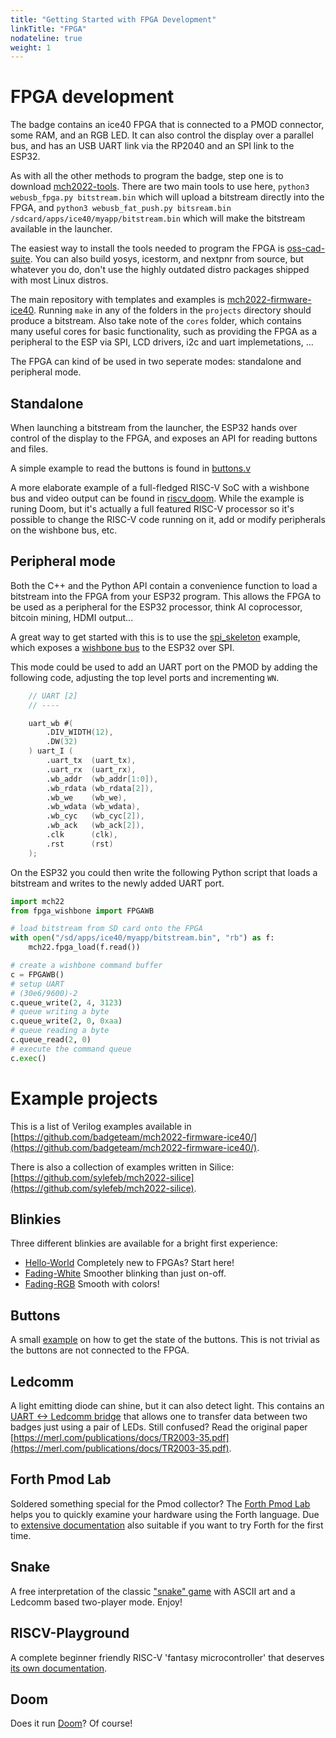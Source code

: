```yaml
---
title: "Getting Started with FPGA Development"
linkTitle: "FPGA"
nodateline: true
weight: 1
---
```


# FPGA development

The badge contains an ice40 FPGA that is connected to a PMOD connector, some
RAM, and an RGB LED.  It can also control the display over a parallel bus, and
has an USB UART link via the RP2040 and an SPI link to the ESP32.

As with all the other methods to program the badge, step one is to download
[mch2022-tools](https://github.com/badgeteam/mch2022-tools/archive/refs/heads/master.zip).
There are two main tools to use here, `python3 webusb_fpga.py bitstream.bin`
which will upload a bitstream directly into the FPGA, and `python3
webusb_fat_push.py bitsream.bin /sdcard/apps/ice40/myapp/bitstream.bin` which
will make the bitstream available in the launcher.

The easiest way to install the tools needed to program the FPGA is
[oss-cad-suite](https://github.com/YosysHQ/oss-cad-suite-build/releases). You
can also build yosys, icestorm, and nextpnr from source, but whatever you do,
don't use the highly outdated distro packages shipped with most Linux distros.

The main repository with templates and examples is
[mch2022-firmware-ice40](https://github.com/badgeteam/mch2022-firmware-ice40).
Running `make` in any of the folders in the `projects` directory should produce
a bitstream. Also take note of the `cores` folder, which contains many useful
cores for basic functionality, such as providing the FPGA as a peripheral to
the ESP via SPI, LCD drivers, i2c and uart implemetations, ...

The FPGA can kind of be used in two seperate modes: standalone and peripheral mode.

## Standalone

When launching a bitstream from the launcher, the ESP32 hands over control of
the display to the FPGA, and exposes an API for reading buttons and files.

A simple example to read the buttons is found in
[buttons.v](https://github.com/badgeteam/mch2022-firmware-ice40/blob/master/projects/Buttons/rtl/buttons.v)

A more elaborate example of a full-fledged RISC-V SoC with a wishbone bus and
video output can be found in
[riscv_doom](https://github.com/badgeteam/mch2022-firmware-ice40/tree/master/projects/riscv_doom).
While the example is runing Doom, but it's actually a full featured RISC-V
processor so it's possible to change the RISC-V code running on it, add or
modify peripherals on the wishbone bus, etc.

## Peripheral mode

Both the C++ and the Python API contain a convenience function to load a
bitstream into the FPGA from your ESP32 program.  This allows the FPGA to be
used as a peripheral for the ESP32 processor, think AI coprocessor, bitcoin
mining, HDMI output...

A great way to get started with this is to use the
[spi_skeleton](https://github.com/badgeteam/mch2022-firmware-ice40/tree/master/projects/spi_skeleton)
example, which exposes a [wishbone
bus](https://en.wikipedia.org/wiki/Wishbone_(computer_bus)) to the ESP32 over
SPI.

This mode could be used to add an UART port on the PMOD by adding the
following code, adjusting the top level ports and incrementing `WN`.

```verilog
	// UART [2]
	// ----

	uart_wb #(
		.DIV_WIDTH(12),
		.DW(32)
	) uart_I (
		.uart_tx  (uart_tx),
		.uart_rx  (uart_rx),
		.wb_addr  (wb_addr[1:0]),
		.wb_rdata (wb_rdata[2]),
		.wb_we    (wb_we),
		.wb_wdata (wb_wdata),
		.wb_cyc   (wb_cyc[2]),
		.wb_ack   (wb_ack[2]),
		.clk      (clk),
		.rst      (rst)
	);

```

On the ESP32 you could then write the following Python script that loads a
bitstream and writes to the newly added UART port.

```python
import mch22
from fpga_wishbone import FPGAWB

# load bitstream from SD card onto the FPGA
with open("/sd/apps/ice40/myapp/bitstream.bin", "rb") as f:
    mch22.fpga_load(f.read())

# create a wishbone command buffer
c = FPGAWB()
# setup UART
# (30e6/9600)-2
c.queue_write(2, 4, 3123)
# queue writing a byte
c.queue_write(2, 0, 0xaa)
# queue reading a byte
c.queue_read(2, 0)
# execute the command queue
c.exec()
```

# Example projects

This is a list of Verilog examples available in [https://github.com/badgeteam/mch2022-firmware-ice40/](https://github.com/badgeteam/mch2022-firmware-ice40/).

There is also a collection of examples written in Silice: [https://github.com/sylefeb/mch2022-silice](https://github.com/sylefeb/mch2022-silice).

## Blinkies

Three different blinkies are available for a bright first experience:

* [Hello-World](https://github.com/badgeteam/mch2022-firmware-ice40/tree/master/projects/Hello-World) Completely new to FPGAs? Start here!
* [Fading-White](https://github.com/badgeteam/mch2022-firmware-ice40/tree/master/projects/Fading-White) Smoother blinking than just on-off.
* [Fading-RGB](https://github.com/badgeteam/mch2022-firmware-ice40/tree/master/projects/Fading-RGB) Smooth with colors!

## Buttons

A small [example](https://github.com/badgeteam/mch2022-firmware-ice40/tree/master/projects/Buttons) on how to get the state of the buttons. This is not trivial as the buttons are not connected to the FPGA.

## Ledcomm

A light emitting diode can shine, but it can also detect light. This contains an [UART <-> Ledcomm bridge](https://github.com/badgeteam/mch2022-firmware-ice40/tree/master/projects/Ledcomm) that allows one to transfer data between two badges just using a pair of LEDs. Still confused? Read the original paper [https://merl.com/publications/docs/TR2003-35.pdf](https://merl.com/publications/docs/TR2003-35.pdf).

## Forth Pmod Lab

Soldered something special for the Pmod collector? The [Forth Pmod Lab](https://github.com/badgeteam/mch2022-firmware-ice40/tree/master/projects/Forth) helps you to quickly examine your hardware using the Forth language. Due to [extensive documentation](https://github.com/badgeteam/mch2022-firmware-ice40/blob/master/projects/Forth/README) also suitable if you want to try Forth for the first time.

## Snake

A free interpretation of the classic ["snake" game](https://github.com/badgeteam/mch2022-firmware-ice40/tree/master/projects/Snake) with ASCII art and a Ledcomm based two-player mode. Enjoy!

## RISCV-Playground

A complete beginner friendly RISC-V 'fantasy microcontroller' that deserves [its own documentation](../risc-v).

## Doom

Does it run [Doom](https://github.com/badgeteam/mch2022-firmware-ice40/tree/master/projects/riscv_doom)? Of course!

